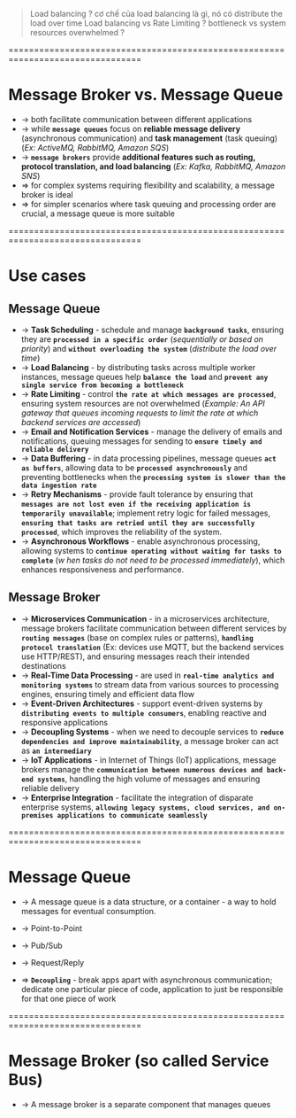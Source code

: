 > Load balancing ? cơ chế của load balancing là gì, nó có distribute the load over time
> Load balancing vs Rate Limiting ?
> bottleneck vs system resources overwhelmed ?

================================================================================
# Message Broker vs. Message Queue
* -> both facilitate communication between different applications
* -> while **`message queues`** focus on **reliable message delivery** (asynchronous communication) and **task management** (task queuing) (_Ex: ActiveMQ, RabbitMQ, Amazon SQS_)
* -> **`message brokers`** provide **additional features such as routing, protocol translation, and load balancing** (_Ex: Kafka, RabbitMQ, Amazon SNS_)
* => for complex systems requiring flexibility and scalability, a message broker is ideal
* => for simpler scenarios where task queuing and processing order are crucial, a message queue is more suitable

================================================================================
# Use cases

## Message Queue
* -> **Task Scheduling** - schedule and manage **`background tasks`**, ensuring they are **`processed in a specific order`** (_sequentially or based on priority_) and **`without overloading the system`** (_distribute the load over time_)
* -> **Load Balancing** - by distributing tasks across multiple worker instances, message queues help **`balance the load`** and **`prevent any single service from becoming a bottleneck`**
* -> **Rate Limiting** - control **`the rate at which messages are processed`**, ensuring system resources are not overwhelmed (_Example: An API gateway that queues incoming requests to limit the rate at which backend services are accessed_)
* -> **Email and Notification Services** - manage the delivery of emails and notifications, queuing messages for sending to **`ensure timely and reliable delivery`**
* -> **Data Buffering** - in data processing pipelines, message queues **`act as buffers`**, allowing data to be **`processed asynchronously`** and preventing bottlenecks when the **`processing system is slower than the data ingestion rate`**
* -> **Retry Mechanisms** - provide fault tolerance by ensuring that **`messages are not lost even if the receiving application is temporarily unavailable`**; implement retry logic for failed messages, **`ensuring that tasks are retried until they are successfully processed`**, which improves the reliability of the system.
* -> **Asynchronous Workflows** - enable asynchronous processing, allowing systems to **`continue operating without waiting for tasks to complete`** (_w  hen tasks do not need to be processed immediately_), which enhances responsiveness and performance.

## Message Broker
* -> **Microservices Communication** - in a microservices architecture, message brokers facilitate communication between different services by **`routing messages`** (base on complex rules or patterns), **`handling protocol translation`** (Ex: devices use MQTT, but the backend services use HTTP/REST), and ensuring messages reach their intended destinations
* -> **Real-Time Data Processing** - are used in **`real-time analytics and monitoring systems`** to stream data from various sources to processing engines, ensuring timely and efficient data flow 
* -> **Event-Driven Architectures** - support event-driven systems by **`distributing events to multiple consumers`**, enabling reactive and responsive applications
* -> **Decoupling Systems** - when we need to decouple services to **`reduce dependencies and improve maintainability`**, a message broker can act as **`an intermediary`**
* -> **IoT Applications** - in Internet of Things (IoT) applications, message brokers manage the **`communication between numerous devices and back-end systems`**, handling the high volume of messages and ensuring reliable delivery
* -> **Enterprise Integration** - facilitate the integration of disparate enterprise systems, **`allowing legacy systems, cloud services, and on-premises applications to communicate seamlessly`**

================================================================================
# Message Queue
* -> A message queue is a data structure, or a container - a way to hold messages for eventual consumption.

* -> Point-to-Point
* -> Pub/Sub
* -> Request/Reply
* => **`Decoupling`** - break apps apart with asynchronous communication; dedicate one particular piece of code, application to just be responsible for that one piece of work

================================================================================
# Message Broker (so called Service Bus)
 * -> A message broker is a separate component that manages queues

